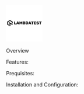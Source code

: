<img height="100" alt="lt_logo" src="./docs/images/lt_logo.svg">

Overview

Features:

Prequisites:

Installation and Configuration:
